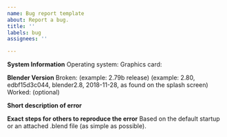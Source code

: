 ```yaml
---
name: Bug report template
about: Report a bug.
title: ''
labels: bug
assignees: ''

---
```


**System Information**
Operating system:
Graphics card:

**Blender Version**
Broken:
(example: 2.79b release)
(example: 2.80, edbf15d3c044, blender2.8, 2018-11-28, as found on the splash screen)
Worked: (optional)

**Short description of error**

**Exact steps for others to reproduce the error**
Based on the default startup or an attached .blend file (as simple as possible).
